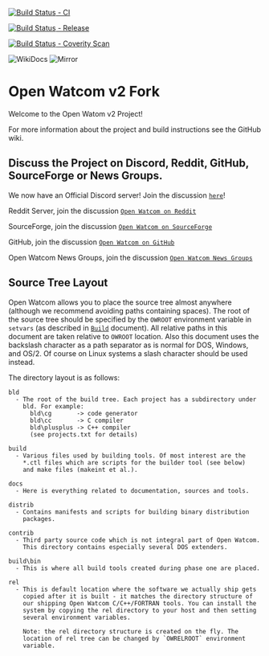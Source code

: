 [![Build Status](https://dev.azure.com/open-watcom/open-watcom-v2/_apis/build/status/open-watcom-v2-CI?branchName=master&stageName=Last%20CI%20build) - CI](https://dev.azure.com/open-watcom/open-watcom-v2/_build/latest?definitionId=11&branchName=master)

[![Build Status](https://dev.azure.com/open-watcom/open-watcom-v2/_apis/build/status/open-watcom-v2-Release?branchName=master&stageName=GitHub%20Release) - Release](https://dev.azure.com/open-watcom/open-watcom-v2/_build/latest?definitionId=14&branchName=master)

[![Build Status](https://dev.azure.com/open-watcom/open-watcom-v2/_apis/build/status/open-watcom-v2-Coverity%20Scan?branchName=master) - Coverity Scan](https://dev.azure.com/open-watcom/open-watcom-v2/_build/latest?definitionId=16&branchName=master)

![WikiDocs](https://github.com/open-watcom/open-watcom-v2/workflows/WikiDocs/badge.svg) 
![Mirror](https://github.com/open-watcom/open-watcom-v2/workflows/Mirror/badge.svg)

Open Watcom v2 Fork
===================

Welcome to the Open Watom v2 Project! 

For more information about the project and build instructions see the GitHub wiki.

Discuss the Project on Discord, Reddit, GitHub, SourceForge or News Groups.
----------------------------------------------------------------------------

We now have an Official Discord server!
Join the discussion [`here`](https://discord.gg/5WexPNn)!

Reddit Server, join the discussion [`Open Watcom on Reddit`](https://www.reddit.com/r/OpenWatcom/)

SourceForge, join the discussion [`Open Watcom on SourceForge`](https://sourceforge.net/p/openwatcom/discussion/)

GitHub, join the discussion [`Open Watcom on GitHub`](https://github.com/open-watcom/open-watcom-v2/issues)

Open Watcom News Groups, join the discussion [`Open Watcom News Groups`](news.openwatcom.org)

Source Tree Layout
------------------

Open Watcom allows you to place the source tree almost anywhere (although
we recommend avoiding paths containing spaces). The root of the source
tree should be specified by the `OWROOT` environment variable in `setvars`
(as described in [`Build`](https://github.com/open-watcom/open-watcom-v2/wiki/Build) document). All relative paths in this document are
taken relative to `OWROOT` location. Also this document uses the backslash
character as a path separator as is normal for DOS, Windows, and OS/2. Of
course on Linux systems a slash character should be used instead.

The directory layout is as follows:

    bld
      - The root of the build tree. Each project has a subdirectory under
        bld. For example:
          bld\cg       -> code generator
          bld\cc       -> C compiler
          bld\plusplus -> C++ compiler
          (see projects.txt for details)

    build
      - Various files used by building tools. Of most interest are the
        *.ctl files which are scripts for the builder tool (see below)
        and make files (makeint et al.).

    docs
      - Here is everything related to documentation, sources and tools.

    distrib
      - Contains manifests and scripts for building binary distribution
        packages.

    contrib
      - Third party source code which is not integral part of Open Watcom.
        This directory contains especially several DOS extenders.

    build\bin
      - This is where all build tools created during phase one are placed.

    rel
      - This is default location where the software we actually ship gets
        copied after it is built - it matches the directory structure of
        our shipping Open Watcom C/C++/FORTRAN tools. You can install the
        system by copying the rel directory to your host and then setting
        several environment variables.

        Note: the rel directory structure is created on the fly. The
        location of rel tree can be changed by `OWRELROOT` environment
        variable.
